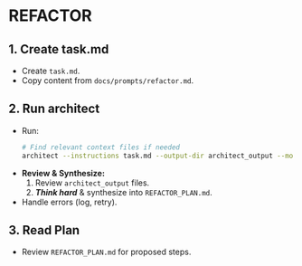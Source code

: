 # REFACTOR

## 1. Create task.md
- Create `task.md`.
- Copy content from `docs/prompts/refactor.md`.

## 2. Run architect
- Run:
    ```bash
    # Find relevant context files if needed
    architect --instructions task.md --output-dir architect_output --model gemini-2.5-flash-preview-04-17 --model o4-mini --model gpt-4.1 --model gemini-2.5-pro-preview-03-25 ./
    ```
- **Review & Synthesize:**
    1. Review `architect_output` files.
    2. ***Think hard*** & synthesize into `REFACTOR_PLAN.md`.
- Handle errors (log, retry).

## 3. Read Plan
- Review `REFACTOR_PLAN.md` for proposed steps.

